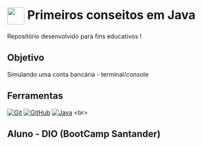

<h1>
    <a href="https://www.dio.me/">
     <img align="center" width="40px" src="https://hermes.digitalinnovation.one/assets/diome/logo-minimized.png"></a>
    <span> Primeiros conseitos em Java</span>
</h1>

Repositório desenvolvido para fins educativos !
## Objetivo
Simulando uma conta bancária - terminal/console

## Ferramentas
[![Git](https://img.shields.io/badge/Git-000?style=for-the-badge&logo=git&logoColor=E94D5F)](https://git-scm.com/doc) 
[![GitHub](https://img.shields.io/badge/GitHub-000?style=for-the-badge&logo=github&logoColor=30A3DC)](https://docs.github.com/)
[![Java](https://img.shields.io/badge/Java-000?style=for-the-badge&logo=javab&logoColor=30A3DC)]([https://docs.github.com/](https://docs.oracle.com/en/java/))
<br>

## Aluno - DIO (BootCamp Santander)


